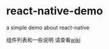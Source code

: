 # react-native-demo
a simple demo about react-native

组件列表和一些说明 请查看[wiki](https://github.com/msxpan/react-native-demo/wiki)
